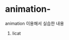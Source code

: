 # animation-
animation 이용해서 실습한 내용
1. licat
<!DOCTYPE html>
<html lang="ko-KR">
  <head>
    <meta charset="UTF-8" />
    <meta name="viewport" content="width=device-width, initial-scale=1.0" />
    <title></title>
    <style>
      .licat {
        width: 168px;
        height: 200px;
        border: 4px solid deepskyblue;
        background-image: url(./images/licat.png);
        background-repeat: no-repeat;
        background-size: auto 100%;
        background-position: left top;

        animation-name: move-licat;
        animation-duration: 1s;
        animation-timing-function: steps(6);
        animation-iteration-count: infinite;
      }

      @keyframes move-licat {
        100% {
          background-position: right bottom;
        }
      }
    </style>
  </head>
  <body>
    <div class="licat"></div>
  </body>
</html>

![move-licat](https://github.com/user-attachments/assets/efd4b617-62d8-48ae-bc0b-c954b099044a)


2. cat
   <!DOCTYPE html>
<html lang="ko-KR">
  <head>
    <meta charset="UTF-8" />
    <meta name="viewport" content="width=device-width, initial-scale=1.0" />
    <title>animation 실습</title>
    <style>
      .cat {
        width: 313px;
        height: 436px;
        background-size: auto 100%;

        animation-name: move-cat;
        animation-duration: 2s;
        animation-direction: alternate;
        animation-iteration-count: infinite;

        animation-timing-function: ease;
      }

      @keyframes move-cat {
        0% {
          background-image: url(./images/cat/3.png);
          transform: translateX(0);
        }

        25% {
          background-image: url(./images/cat/2.png);
          transform: translateX(100px);
        }

        50% {
          background-image: url(./images/cat/1.png);
          transform: translateX(200px);
        }

        75% {
          background-image: url(./images/cat/2.png);
          transform: translateX(300px);
        }

        100% {
          background-image: url(./images/cat/3.png);
          transform: translateX(400px);
        }
      }
    </style>
  </head>
  <body>
    <div class="cat"></div>
  </body>
</html>

![move-cat](https://github.com/user-attachments/assets/6346356a-dbd4-4dca-bba2-d5687cd75402)
